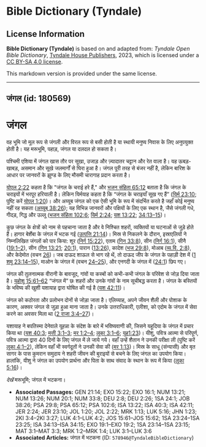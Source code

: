 # Bible Dictionary (Tyndale)

## License Information

**Bible Dictionary (Tyndale)** is based on and adapted from: _Tyndale Open Bible Dictionary_, [Tyndale House Publishers](https://tyndaleopenresources.com/), 2023, which is licensed under a [CC BY-SA 4.0 license](https://creativecommons.org/licenses/by-sa/4.0/legalcode.en).

This markdown version is provided under the same license.



--------------------------------

## जंगल (id: 180569)

जंगल
====

वह भूमि जो मूल रूप से जंगली और विरल रूप से बसी होती है या स्थायी मनुष्य निवास के लिए अनुपयुक्त होती है। यह मरूभूमि, पहाड़, जंगल या दलदल हो सकता है।

पश्चिमी एशिया में जंगल खास तौर पर सूखा, उजाड़ और ज़्यादातर चट्टान और रेत वाला है। यह ऊबड़\-खाबड़, असमान और सूखे जलमार्गों से घिरा हुआ है। जंगल पूरी तरह से बंजर नहीं है, लेकिन बारिश के आधार पर जानवरों के झुण्ड के लिए मौसमी चारागाह प्रदान करता है।

[योएल 2:22](https://ref.ly/Joel2:22) कहता है कि "जंगल के चराई हरे हैं," और [भजन संहिता 65:12](https://ref.ly/Ps65:12) बताता है कि जंगल के चराइयों में भरपूर हरियाली है। लेकिन यिर्मयाह कहता है कि “जंगल के चराइयाँ सूख गए हैं” ([यिर्म 23:10](https://ref.ly/Jer23:10); पुष्टि करें [योएल 1:20](https://ref.ly/Joel1:20))। और अय्यूब जंगल को एक ऐसी भूमि के रूप में संदर्भित करते है जहाँ कोई मनुष्य नहीं रह सकता ([अय्यूब 38:26](https://ref.ly/Job38:26)); यह विभिन्न जानवरों और पक्षियों के लिए एक स्थान है, जैसे जंगली गधे, गीदड़, गिद्ध और उल्लू ([भजन संहिता 102:6](https://ref.ly/Ps102:6); [यिर्म 2:24](https://ref.ly/Jer2:24); [यश 13:22](https://ref.ly/Isa13:22); [34:13–15](https://ref.ly/Isa34:13-Isa34:15))।

कुछ जंगल के क्षेत्रों को नाम से पहचाना जाता है और वे निश्चित शहरों, व्यक्तियों या घटनाओं से जुड़े होते हैं। हागार बेर्शेबा के जंगल में भटक गई ([उत्पत्ति 21:14](https://ref.ly/Gen21:14))। मिस्र से निकलने के दौरान, इस्राएलियों ने निम्नलिखित जंगलों को पार किया: शूर ([निर्ग 15:22](https://ref.ly/Exod15:22)), एताम ([गिन 33:8](https://ref.ly/Num33:8)), सीन ([निर्ग 16:1](https://ref.ly/Exod16:1)), सीनै ([19:1–2](https://ref.ly/Exod19:1-Exod19:2)), सीन ([गिन 13:21](https://ref.ly/Num13:21); [20:1](https://ref.ly/Num20:1)), पारान ([13:26](https://ref.ly/Num13:26)), कादेश ([भज 29:8](https://ref.ly/Ps29:8)), मोआब ([व्य.वि. 2:8](https://ref.ly/Deut2:8)), और केदेमोत (वचन [26](https://ref.ly/Deut2:26))। जब दाऊद शाऊल से भाग रहे थें, तो दाऊद जीप के जंगल के पहाड़ी देश में ([1 शमू 23:14–15](https://ref.ly/1Sam23:14-1Sam23:15)), माओन के जंगल में (वचन [24–25](https://ref.ly/1Sam23:24-1Sam23:25)), और एनगदी के जंगल में ([24:1](https://ref.ly/1Sam24:1)) छिप गए।

जंगल की तुलनात्मक वीरानी के बावजूद, गांवों या कस्बों को कभी\-कभी जंगल के परिवेश से जोड़ दिया जाता है। [यहोशू 15:61–62](https://ref.ly/Josh15:61-Josh15:62) “जंगल में” छः शहरों और उनके गांवों के नाम सूचीबद्ध करता है। जंगल के बस्तियों के भविष्य की खुशी यशायाह द्वारा घोषित की गई है ([यश 42:11](https://ref.ly/Isa42:11))।

जंगल को कठोरता और प्रलोभन दोनों से जोड़ा जाता है। एलिय्याह, अपने जीवन शैली और पोशाक के कारण, अक्सर जंगल से जुड़ा हुआ माना जाता है। उनके उत्तराधिकारी, एलीशा, को एदोम के जंगल में सेवा करने का अवसर मिला था ([2 राजा 3:4–27](https://ref.ly/2Kgs3:4-2Kgs3:27))।

यशायाह ने बपतिस्मा देनेवाले यूहन्ना के संदेश के बारे में भविष्यवाणी की, जिसने यहूदिया के जंगल में प्रचार किया था ([यश 40:3](https://ref.ly/Isa40:3); [मत्ती 3:1–3](https://ref.ly/Matt3:1-Matt3:3); [मर 1:2–4](https://ref.ly/Mark1:2-Mark1:4); [लूका 3:1–6](https://ref.ly/Luke3:1-Luke3:6); [यूह1:23](https://ref.ly/John1:23))। यीशु, पवित्र आत्मा से परिपूर्ण, पवित्र आत्मा द्वारा 40 दिनों के लिए जंगल में ले जाये गये। वहाँ उन्हें शैतान ने उनकी परीक्षा ली (पुष्टि करें [लूका 4:1–2](https://ref.ly/Luke4:1-Luke4:2)), लेकिन वहाँ भी स्वर्गदूतों ने उनकी सेवा की ([मर 1:13](https://ref.ly/Mark1:13))। मिस्र के साधू (संन्यासी) और मृत सागर के पास कुमरान समुदाय ने शहरी जीवन की बुराइयों से बचने के लिए जंगल का उपयोग किया। हालांकि, यीशु ने जंगल का उपयोग प्रार्थना और पिता के साथ संवाद के स्थान के रूप में किया ([लूका 5:16](https://ref.ly/Luke5:16))।

*देखें* मरूभूमि; जंगल में भटकना।

* **Associated Passages:** GEN 21:14; EXO 15:22; EXO 16:1; NUM 13:21; NUM 13:26; NUM 20:1; NUM 33:8; DEU 2:8; DEU 2:26; 1SA 24:1; JOB 38:26; PSA 29:8; PSA 65:12; PSA 102:6; ISA 13:22; ISA 40:3; ISA 42:11; JER 2:24; JER 23:10; JOL 1:20; JOL 2:22; MRK 1:13; LUK 5:16; JHN 1:23; 2KI 3:4–2KI 3:27; LUK 4:1–LUK 4:2; JOS 15:61–JOS 15:62; 1SA 23:24–1SA 23:25; ISA 34:13–ISA 34:15; EXO 19:1–EXO 19:2; 1SA 23:14–1SA 23:15; MAT 3:1–MAT 3:3; MRK 1:2–MRK 1:4; LUK 3:1–LUK 3:6
* **Associated Articles:** जंगल में भटकना (ID: `578946@TyndaleBibleDictionary`)

